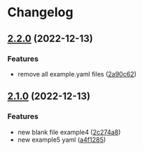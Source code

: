 # Changelog

## [2.2.0](https://github.com/hero-david/release-please-test/compare/v2.1.0...v2.2.0) (2022-12-13)


### Features

* remove all example.yaml files ([2a90c62](https://github.com/hero-david/release-please-test/commit/2a90c6210c47d90402a2c64a863c3979754c88bf))

## [2.1.0](https://github.com/hero-david/release-please-test/compare/v2.0.0...v2.1.0) (2022-12-13)


### Features

* new blank file example4 ([2c274a8](https://github.com/hero-david/release-please-test/commit/2c274a851e0ffb15e2d90a85f4026b4751d0a162))
* new example5 yaml ([a4f1285](https://github.com/hero-david/release-please-test/commit/a4f1285b265e0cb01ea4c14cd0bf44f559984249))

